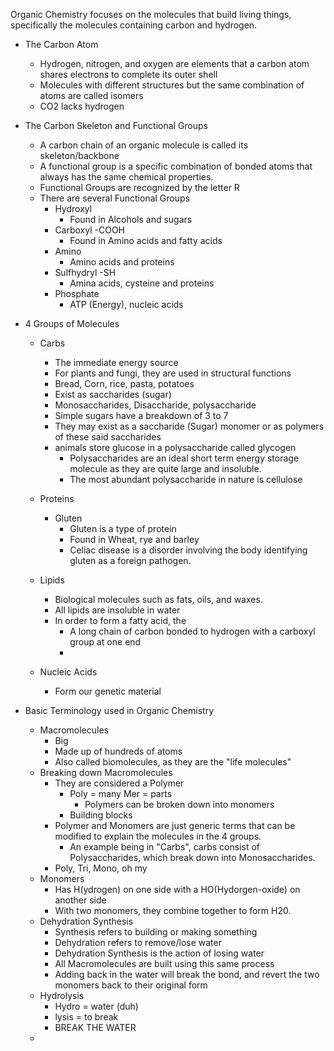 Organic Chemistry focuses on the molecules that build living things, specifically the molecules containing carbon and hydrogen. 

- The Carbon Atom 
	- Hydrogen, nitrogen, and oxygen are elements that a carbon atom shares electrons to complete its outer shell
	- Molecules with different structures but the same combination of atoms are called isomers 
	- CO2 lacks hydrogen 

- The Carbon  Skeleton and Functional Groups
	- A carbon chain of an organic molecule is called its skeleton/backbone
	- A functional group is a specific combination of bonded atoms that always has the same chemical properties. 
	- Functional Groups are recognized by the letter R
	- There are several Functional Groups
		- Hydroxyl 
			- Found in Alcohols and sugars
		- Carboxyl -COOH
			- Found in Amino acids and fatty acids
		- Amino 
			- Amino acids and proteins
		- Sulfhydryl -SH
			- Amina acids, cysteine and proteins
		- Phosphate 
			- ATP (Energy), nucleic acids 

- 4 Groups of Molecules
	- Carbs
		- The immediate energy source 
		- For plants and fungi, they are used in structural functions
		- Bread, Corn, rice, pasta, potatoes 
		- Exist as saccharides (sugar) 
		- Monosaccharides, Disaccharide, polysaccharide 
		- Simple sugars have a breakdown of 3 to 7 
		- They may exist as a saccharide (Sugar) monomer or as polymers of these said saccharides 
		- animals store glucose in a polysaccharide called glycogen
			- Polysaccharides are an ideal short term energy storage molecule as they are quite large and insoluble.
			- The most abundant polysaccharide in nature is cellulose
	- Proteins
		- Gluten
			- Gluten is a type of protein
			- Found in Wheat, rye and barley 
			- Celiac disease is a disorder involving the body identifying gluten as a foreign pathogen. 

	- Lipids
		- Biological molecules such as fats, oils, and waxes. 
		- All lipids are insoluble in water 
		- In order to form a fatty acid, the 
			- A long chain of carbon bonded to hydrogen with a carboxyl group at one end 
			- 
	- Nucleic Acids
		- Form our genetic material 
	

- Basic Terminology used in Organic Chemistry
	- Macromolecules 
		- Big 
		- Made up of hundreds of atoms
		- Also called biomolecules, as they are the "life molecules"
	- Breaking down Macromolecules
		- They are considered a Polymer 
			- Poly = many Mer = parts 
				- Polymers can be broken down into monomers
			- Building blocks 
		- Polymer and Monomers are just generic terms that can be modified to explain the molecules in the 4 groups.
			- An example being in "Carbs", carbs consist of Polysaccharides, which break down into Monosaccharides. 
		- Poly, Tri, Mono, oh my 
	- Monomers
		- Has H(ydrogen) on one side with a HO(Hydorgen-oxide) on another side
		- With two monomers, they combine together to form H20.
	- Dehydration Synthesis 
		- Synthesis refers to building or making something
		- Dehydration refers to remove/lose water
		- Dehydration Synthesis is the action of losing water
		- All Macromolecules are built using this same process
		- Adding back in the water will break the bond, and revert the two monomers back to their original form 
	- Hydrolysis
		- Hydro = water (duh)
		- lysis = to break 
		- BREAK THE WATER
	- 

